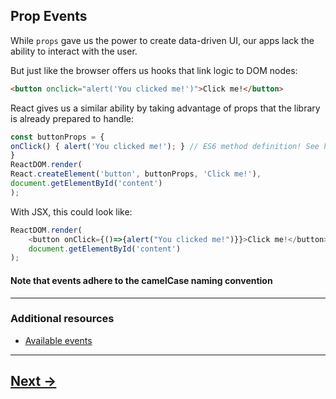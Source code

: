 ## Prop Events

While `props` gave us the power to create data-driven UI, our apps lack the ability to interact with the user.

But just like the browser offers us hooks that link logic to DOM nodes:
```html
<button onclick="alert('You clicked me!')">Click me!</button>
```
React gives us a similar ability by taking advantage of props that the library is already prepared to handle:

```js
const buttonProps = {
onClick() { alert('You clicked me!'); } // ES6 method definition! See https://developer.mozilla.org/...
}
ReactDOM.render(
React.createElement('button', buttonProps, 'Click me!'),
document.getElementById('content')
);
```
With JSX, this could look like:
```js
ReactDOM.render(
    <button onClick={()=>{alert("You clicked me!")}}>Click me!</button>,
    document.getElementById('content')
);
```

#### Note that events adhere to the __camelCase__ naming convention
---
### Additional resources
- [Available events](https://facebook.github.io/react/docs/events.html#reference)

---

## [Next ->](../02.Assignments/01.VotingApp1.md)
